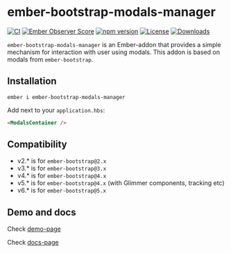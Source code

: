 # ember-bootstrap-modals-manager

[![CI](https://github.com/onechiporenko/ember-bootstrap-modals-manager/actions/workflows/ci.yml/badge.svg)](https://github.com/onechiporenko/ember-bootstrap-modals-manager/actions/workflows/ci.yml)
[![Ember Observer Score](https://emberobserver.com/badges/ember-bootstrap-modals-manager.svg)](https://emberobserver.com/addons/ember-bootstrap-modals-manager)
[![npm version](https://badge.fury.io/js/ember-bootstrap-modals-manager.png)](http://badge.fury.io/js/ember-bootstrap-modals-manager)
[![License](http://img.shields.io/:license-mit-blue.svg)](http://doge.mit-license.org)
[![Downloads](http://img.shields.io/npm/dm/ember-bootstrap-modals-manager.svg)](https://www.npmjs.com/package/ember-bootstrap-modals-manager)

`ember-bootstrap-modals-manager` is an Ember-addon that provides a simple mechanism for interaction with user using modals. This addon is based on modals from `ember-bootstrap`.

## Installation

`ember i ember-bootstrap-modals-manager`

Add next to your `application.hbs`:

```html
<ModalsContainer />
```

## Compatibility

* v2.* is for `ember-bootstrap@2.x`
* v3.* is for `ember-bootstrap@3.x`
* v4.* is for `ember-bootstrap@4.x`
* v5.* is for `ember-bootstrap@4.x` (with Glimmer components, tracking etc)
* v6.* is for `ember-bootstrap@5.x`

## Demo and docs

Check [demo-page](https://onechiporenko.github.io/ember-bootstrap-modals-manager/demo)

Check [docs-page](https://onechiporenko.github.io/ember-bootstrap-modals-manager/docs)
